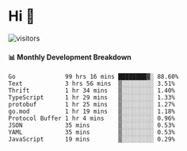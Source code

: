 # Hi 👋
 
![visitors](https://visitor-badge.glitch.me/badge?page_id=sorcererxw.sorcererx)

#### 📊 Monthly Development Breakdown

<!--START_SECTION:waka-->
```text
Go              99 hrs 16 mins ████████▓░ 88.60%
Text            3 hrs 56 mins  ▒░░░░░░░░░ 3.51%
Thrift          1 hr 34 mins   ▒░░░░░░░░░ 1.40%
TypeScript      1 hr 29 mins   ▒░░░░░░░░░ 1.33%
protobuf        1 hr 25 mins   ▒░░░░░░░░░ 1.27%
go.mod          1 hr 19 mins   ▒░░░░░░░░░ 1.18%
Protocol Buffer 1 hr 4 mins    ▒░░░░░░░░░ 0.96%
JSON            35 mins        ▒░░░░░░░░░ 0.53%
YAML            35 mins        ▒░░░░░░░░░ 0.53%
JavaScript      19 mins        ▒░░░░░░░░░ 0.29%
```
<!--END_SECTION:waka-->
